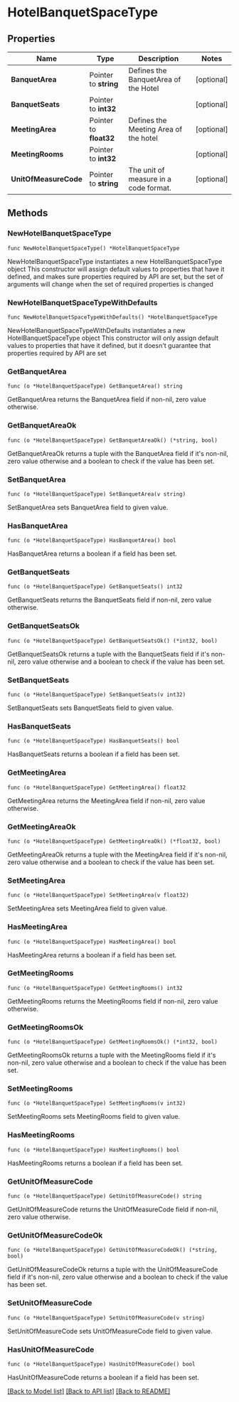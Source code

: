 # HotelBanquetSpaceType

## Properties

Name | Type | Description | Notes
------------ | ------------- | ------------- | -------------
**BanquetArea** | Pointer to **string** | Defines the BanquetArea of the Hotel | [optional] 
**BanquetSeats** | Pointer to **int32** |  | [optional] 
**MeetingArea** | Pointer to **float32** | Defines the Meeting Area of the hotel | [optional] 
**MeetingRooms** | Pointer to **int32** |  | [optional] 
**UnitOfMeasureCode** | Pointer to **string** | The unit of measure in a code format. | [optional] 

## Methods

### NewHotelBanquetSpaceType

`func NewHotelBanquetSpaceType() *HotelBanquetSpaceType`

NewHotelBanquetSpaceType instantiates a new HotelBanquetSpaceType object
This constructor will assign default values to properties that have it defined,
and makes sure properties required by API are set, but the set of arguments
will change when the set of required properties is changed

### NewHotelBanquetSpaceTypeWithDefaults

`func NewHotelBanquetSpaceTypeWithDefaults() *HotelBanquetSpaceType`

NewHotelBanquetSpaceTypeWithDefaults instantiates a new HotelBanquetSpaceType object
This constructor will only assign default values to properties that have it defined,
but it doesn't guarantee that properties required by API are set

### GetBanquetArea

`func (o *HotelBanquetSpaceType) GetBanquetArea() string`

GetBanquetArea returns the BanquetArea field if non-nil, zero value otherwise.

### GetBanquetAreaOk

`func (o *HotelBanquetSpaceType) GetBanquetAreaOk() (*string, bool)`

GetBanquetAreaOk returns a tuple with the BanquetArea field if it's non-nil, zero value otherwise
and a boolean to check if the value has been set.

### SetBanquetArea

`func (o *HotelBanquetSpaceType) SetBanquetArea(v string)`

SetBanquetArea sets BanquetArea field to given value.

### HasBanquetArea

`func (o *HotelBanquetSpaceType) HasBanquetArea() bool`

HasBanquetArea returns a boolean if a field has been set.

### GetBanquetSeats

`func (o *HotelBanquetSpaceType) GetBanquetSeats() int32`

GetBanquetSeats returns the BanquetSeats field if non-nil, zero value otherwise.

### GetBanquetSeatsOk

`func (o *HotelBanquetSpaceType) GetBanquetSeatsOk() (*int32, bool)`

GetBanquetSeatsOk returns a tuple with the BanquetSeats field if it's non-nil, zero value otherwise
and a boolean to check if the value has been set.

### SetBanquetSeats

`func (o *HotelBanquetSpaceType) SetBanquetSeats(v int32)`

SetBanquetSeats sets BanquetSeats field to given value.

### HasBanquetSeats

`func (o *HotelBanquetSpaceType) HasBanquetSeats() bool`

HasBanquetSeats returns a boolean if a field has been set.

### GetMeetingArea

`func (o *HotelBanquetSpaceType) GetMeetingArea() float32`

GetMeetingArea returns the MeetingArea field if non-nil, zero value otherwise.

### GetMeetingAreaOk

`func (o *HotelBanquetSpaceType) GetMeetingAreaOk() (*float32, bool)`

GetMeetingAreaOk returns a tuple with the MeetingArea field if it's non-nil, zero value otherwise
and a boolean to check if the value has been set.

### SetMeetingArea

`func (o *HotelBanquetSpaceType) SetMeetingArea(v float32)`

SetMeetingArea sets MeetingArea field to given value.

### HasMeetingArea

`func (o *HotelBanquetSpaceType) HasMeetingArea() bool`

HasMeetingArea returns a boolean if a field has been set.

### GetMeetingRooms

`func (o *HotelBanquetSpaceType) GetMeetingRooms() int32`

GetMeetingRooms returns the MeetingRooms field if non-nil, zero value otherwise.

### GetMeetingRoomsOk

`func (o *HotelBanquetSpaceType) GetMeetingRoomsOk() (*int32, bool)`

GetMeetingRoomsOk returns a tuple with the MeetingRooms field if it's non-nil, zero value otherwise
and a boolean to check if the value has been set.

### SetMeetingRooms

`func (o *HotelBanquetSpaceType) SetMeetingRooms(v int32)`

SetMeetingRooms sets MeetingRooms field to given value.

### HasMeetingRooms

`func (o *HotelBanquetSpaceType) HasMeetingRooms() bool`

HasMeetingRooms returns a boolean if a field has been set.

### GetUnitOfMeasureCode

`func (o *HotelBanquetSpaceType) GetUnitOfMeasureCode() string`

GetUnitOfMeasureCode returns the UnitOfMeasureCode field if non-nil, zero value otherwise.

### GetUnitOfMeasureCodeOk

`func (o *HotelBanquetSpaceType) GetUnitOfMeasureCodeOk() (*string, bool)`

GetUnitOfMeasureCodeOk returns a tuple with the UnitOfMeasureCode field if it's non-nil, zero value otherwise
and a boolean to check if the value has been set.

### SetUnitOfMeasureCode

`func (o *HotelBanquetSpaceType) SetUnitOfMeasureCode(v string)`

SetUnitOfMeasureCode sets UnitOfMeasureCode field to given value.

### HasUnitOfMeasureCode

`func (o *HotelBanquetSpaceType) HasUnitOfMeasureCode() bool`

HasUnitOfMeasureCode returns a boolean if a field has been set.


[[Back to Model list]](../README.md#documentation-for-models) [[Back to API list]](../README.md#documentation-for-api-endpoints) [[Back to README]](../README.md)


